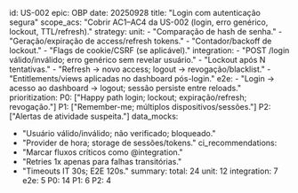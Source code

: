 id: US-002
epic: OBP
date: 20250928
title: "Login com autenticação segura"
scope_acs: "Cobrir AC1–AC4 da US-002 (login, erro genérico, lockout, TTL/refresh)."
strategy:
  unit:
    - "Comparação de hash de senha."
    - "Geração/expiração de access/refresh tokens."
    - "Contador/backoff de lockout."
    - "Flags de cookie/CSRF (se aplicável)."
  integration:
    - "POST /login válido/inválido; erro genérico sem revelar usuário."
    - "Lockout após N tentativas."
    - "Refresh → novo access; logout → revogação/blacklist."
    - "Entitlements/views aplicadas no dashboard pós-login."
  e2e:
    - "Login → acesso ao dashboard → logout; sessão persiste entre reloads."
prioritization:
  P0: ["Happy path login; lockout; expiração/refresh; revogação."]
  P1: ["Remember-me; múltiplos dispositivos/sessões."]
  P2: ["Alertas de atividade suspeita."]
data_mocks:
  - "Usuário válido/inválido; não verificado; bloqueado."
  - "Provider de hora; storage de sessões/tokens."
ci_recommendations:
  - "Marcar fluxos críticos como @integration."
  - "Retries 1x apenas para falhas transitórias."
  - "Timeouts IT 30s; E2E 120s."
summary:
  total: 24
  unit: 12
  integration: 7
  e2e: 5
  P0: 14
  P1: 6
  P2: 4
